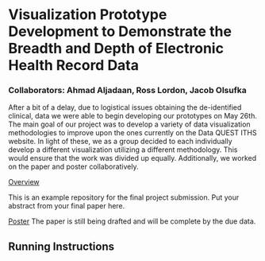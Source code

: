 Visualization Prototype Development to Demonstrate the Breadth and Depth of Electronic Health Record Data 
===============
### Collaborators: Ahmad Aljadaan, Ross Lordon, Jacob Olsufka


After a bit of a delay, due to logistical issues obtaining the de-identified clinical, data we were able to begin developing our prototypes on May 26th. The main goal of our project was to develop a variety of data visualization methodologies to improve upon the ones currently on the Data QUEST ITHS website. In light of these, we as a group decided to each individually develop a different visualization utilizing a different methodology. This would ensure that the work was divided up equally. Additionally, we worked on the paper and poster collaboratively. 




[Overview](https://github.com/CSE512-15S/fp-aljadaan-rlordon-olsufj/blob/master/overview.png)

This is an example repository for the final project submission.  Put your abstract from your final paper here.

[Poster](https://github.com/CSE512-15S/fp-aljadaan-rlordon-olsufj/blob/master/Poster-Big.png)
The paper is still being drafted and will be complete by the due data.




## Running Instructions


